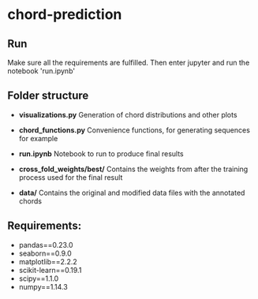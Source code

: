 
# chord-prediction

## Run
Make sure all the requirements are fulfilled. 
Then enter jupyter and run the notebook 'run.ipynb'
## Folder structure

* **visualizations.py**
Generation of chord distributions and other plots

* **chord_functions.py**
Convenience functions, for generating sequences for example

* **run.ipynb**
Notebook to run to produce final results

* **cross_fold_weights/best/**
Contains the weights from after the training process used for the final result

* **data/**
Contains the original and modified data files with the annotated chords

## Requirements:
* pandas==0.23.0
* seaborn==0.9.0
* matplotlib==2.2.2
* scikit-learn==0.19.1
* scipy==1.1.0
* numpy==1.14.3
